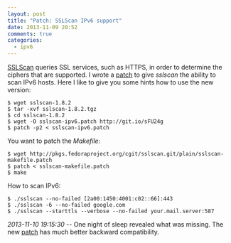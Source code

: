 ```yaml
---
layout: post
title: "Patch: SSLScan IPv6 support"
date: 2013-11-09 20:52
comments: true
categories:
  - ipv6
---
```

[SSLScan][sslscan] queries SSL services, such as HTTPS, in order to
determine the ciphers that are supported. I wrote a [patch][patch] to give
_sslscan_ the ability to scan IPv6 hosts. Here I like to give you some
hints how to use the new version:

    $ wget sslscan-1.8.2
    $ tar -xvf sslscan-1.8.2.tgz
    $ cd sslscan-1.8.2
    $ wget -O sslscan-ipv6.patch http://git.io/sFU24g
    $ patch -p2 < sslscan-ipv6.patch

You want to patch the _Makefile_:

    $ wget http://pkgs.fedoraproject.org/cgit/sslscan.git/plain/sslscan-makefile.patch
    $ patch < sslscan-makefile.patch
    $ make

How to scan IPv6:

    $ ./sslscan --no-failed [2a00:1450:4001:c02::66]:443
    $ ./sslscan -6 --no-failed google.com
    $ ./sslscan --starttls --verbose --no-failed your.mail.server:587

_2013-11-10 19:15:30_ -- One night of sleep revealed what was missing. The new
[patch][patch] has much better backward compatibility.

[sslscan]: http://sourceforge.net/projects/sslscan/
[patch]: http://git.io/sFU24g
